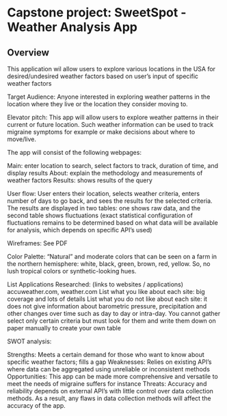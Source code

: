 # Capstone project: SweetSpot - Weather Analysis App

## Overview

This application wil allow users to explore various locations in the USA for desired/undesired weather factors based on user’s input of specific weather factors

Target Audience:
Anyone interested in exploring weather patterns in the location where they live or the location they consider moving to.

Elevator pitch:
This app will allow users to explore weather patterns in their current or future location. Such weather information can be used to track migraine symptoms for example or make decisions about where to move/live. 

The app will consist of the following webpages:

Main: enter location to search, select factors to track, duration of time, and display results
About: explain the methodology and measurements of weather factors
Results: shows results of the query

User flow:
User enters their location, selects weather criteria, enters number of days to go back, and sees the  results for the selected criteria. The results are displayed in two tables: one shows raw data, and the second table shows fluctuations (exact statistical configuration of fluctuations remains to be determined based on what data will be available for analysis, which depends on specific API’s used)

Wireframes:
See PDF

Color Palette:
“Natural” and moderate colors that can be seen on a farm in the northern hemisphere: white, black, green, brown, red, yellow. So, no lush tropical colors or synthetic-looking hues.

List Applications Researched: (links to websites / applications) accuweather.com, weather.com
List what you like about each site: big coverage and lots of details
List what you do not like about each site: it does not give information about barometric pressure, precipitation and other changes over time such as day to day or intra-day. You cannot gather select only certain criteria but must look for them and write them down on paper manually to create your own table

SWOT analysis:

Strengths: Meets a certain demand for those who want to know about specific weather factors; fills a gap
Weaknesses: Relies on existing API’s where data can be aggregated using unreliable or inconsistent methods
Opportunities: This app can be made more comprehensive and versatile to meet the needs of migraine suffers for instance
Threats: Accuracy and reliability depends on external API’s with little control over data collection methods. As a result, any flaws in data collection methods will affect the accuracy of the app.
